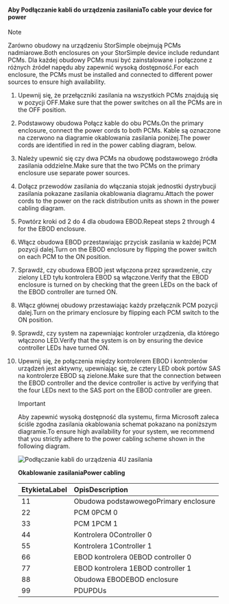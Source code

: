 <!--author=alkohli last changed: 9/16/15-->


#### <a name="to-cable-your-device-for-power"></a><span data-ttu-id="d15f4-101">Aby Podłączanie kabli do urządzenia zasilania</span><span class="sxs-lookup"><span data-stu-id="d15f4-101">To cable your device for power</span></span>
> [!NOTE]
> <span data-ttu-id="d15f4-102">Zarówno obudowy na urządzeniu StorSimple obejmują PCMs nadmiarowe.</span><span class="sxs-lookup"><span data-stu-id="d15f4-102">Both enclosures on your StorSimple device include redundant PCMs.</span></span> <span data-ttu-id="d15f4-103">Dla każdej obudowy PCMs musi być zainstalowane i połączone z różnych źródeł napędu aby zapewnić wysoką dostępność.</span><span class="sxs-lookup"><span data-stu-id="d15f4-103">For each enclosure, the PCMs must be installed and connected to different power sources to ensure high availability.</span></span>
> 
> 

1. <span data-ttu-id="d15f4-104">Upewnij się, że przełączniki zasilania na wszystkich PCMs znajdują się w pozycji OFF.</span><span class="sxs-lookup"><span data-stu-id="d15f4-104">Make sure that the power switches on all the PCMs are in the OFF position.</span></span>
2. <span data-ttu-id="d15f4-105">Podstawowy obudowa Połącz kable do obu PCMs.</span><span class="sxs-lookup"><span data-stu-id="d15f4-105">On the primary enclosure, connect the power cords to both PCMs.</span></span> <span data-ttu-id="d15f4-106">Kable są oznaczone na czerwono na diagramie okablowania zasilania poniżej.</span><span class="sxs-lookup"><span data-stu-id="d15f4-106">The power cords are identified in red in the power cabling diagram, below.</span></span>
3. <span data-ttu-id="d15f4-107">Należy upewnić się czy dwa PCMs na obudowę podstawowego źródła zasilania oddzielne.</span><span class="sxs-lookup"><span data-stu-id="d15f4-107">Make sure that the two PCMs on the primary enclosure use separate power sources.</span></span>
4. <span data-ttu-id="d15f4-108">Dołącz przewodów zasilania do włączania stojak jednostki dystrybucji zasilania pokazane zasilania okablowania diagramu.</span><span class="sxs-lookup"><span data-stu-id="d15f4-108">Attach the power cords to the power on the rack distribution units as shown in the power cabling diagram.</span></span>
5. <span data-ttu-id="d15f4-109">Powtórz kroki od 2 do 4 dla obudowa EBOD.</span><span class="sxs-lookup"><span data-stu-id="d15f4-109">Repeat steps 2 through 4 for the EBOD enclosure.</span></span>
6. <span data-ttu-id="d15f4-110">Włącz obudowa EBOD przestawiając przycisk zasilania w każdej PCM pozycji dalej.</span><span class="sxs-lookup"><span data-stu-id="d15f4-110">Turn on the EBOD enclosure by flipping the power switch on each PCM to the ON position.</span></span>
7. <span data-ttu-id="d15f4-111">Sprawdź, czy obudowa EBOD jest włączona przez sprawdzenie, czy zielony LED tyłu kontrolera EBOD są włączone.</span><span class="sxs-lookup"><span data-stu-id="d15f4-111">Verify that the EBOD enclosure is turned on by checking that the green LEDs on the back of the EBOD controller are turned ON.</span></span>
8. <span data-ttu-id="d15f4-112">Włącz głównej obudowy przestawiając każdy przełącznik PCM pozycji dalej.</span><span class="sxs-lookup"><span data-stu-id="d15f4-112">Turn on the primary enclosure by flipping each PCM switch to the ON position.</span></span>
9. <span data-ttu-id="d15f4-113">Sprawdź, czy system na zapewniając kontroler urządzenia, dla którego włączono LED.</span><span class="sxs-lookup"><span data-stu-id="d15f4-113">Verify that the system is on by ensuring the device controller LEDs have turned ON.</span></span>
10. <span data-ttu-id="d15f4-114">Upewnij się, że połączenia między kontrolerem EBOD i kontrolerów urządzeń jest aktywny, upewniając się, że cztery LED obok portów SAS na kontrolerze EBOD są zielone.</span><span class="sxs-lookup"><span data-stu-id="d15f4-114">Make sure that the connection between the EBOD controller and the device controller is active by verifying that the four LEDs next to the SAS port on the EBOD controller are green.</span></span>
    
    > [!IMPORTANT]
    > <span data-ttu-id="d15f4-115">Aby zapewnić wysoką dostępność dla systemu, firma Microsoft zaleca ściśle zgodna zasilania okablowania schemat pokazano na poniższym diagramie.</span><span class="sxs-lookup"><span data-stu-id="d15f4-115">To ensure high availability for your system, we recommend that you strictly adhere to the power cabling scheme shown in the following diagram.</span></span>
    > 
    > 
    
    ![Podłączanie kabli do urządzenia 4U zasilania](./media/storsimple-cable-8600-for-power/HCSCableYour4UDeviceforPower.png)
    
    <span data-ttu-id="d15f4-117">**Okablowanie zasilania**</span><span class="sxs-lookup"><span data-stu-id="d15f4-117">**Power cabling**</span></span>
    
    | <span data-ttu-id="d15f4-118">Etykieta</span><span class="sxs-lookup"><span data-stu-id="d15f4-118">Label</span></span> | <span data-ttu-id="d15f4-119">Opis</span><span class="sxs-lookup"><span data-stu-id="d15f4-119">Description</span></span> |
    |:--- |:--- |
    | <span data-ttu-id="d15f4-120">1</span><span class="sxs-lookup"><span data-stu-id="d15f4-120">1</span></span> |<span data-ttu-id="d15f4-121">Obudowa podstawowego</span><span class="sxs-lookup"><span data-stu-id="d15f4-121">Primary enclosure</span></span> |
    | <span data-ttu-id="d15f4-122">2</span><span class="sxs-lookup"><span data-stu-id="d15f4-122">2</span></span> |<span data-ttu-id="d15f4-123">PCM 0</span><span class="sxs-lookup"><span data-stu-id="d15f4-123">PCM 0</span></span> |
    | <span data-ttu-id="d15f4-124">3</span><span class="sxs-lookup"><span data-stu-id="d15f4-124">3</span></span> |<span data-ttu-id="d15f4-125">PCM 1</span><span class="sxs-lookup"><span data-stu-id="d15f4-125">PCM 1</span></span> |
    | <span data-ttu-id="d15f4-126">4</span><span class="sxs-lookup"><span data-stu-id="d15f4-126">4</span></span> |<span data-ttu-id="d15f4-127">Kontrolera 0</span><span class="sxs-lookup"><span data-stu-id="d15f4-127">Controller 0</span></span> |
    | <span data-ttu-id="d15f4-128">5</span><span class="sxs-lookup"><span data-stu-id="d15f4-128">5</span></span> |<span data-ttu-id="d15f4-129">Kontrolera 1</span><span class="sxs-lookup"><span data-stu-id="d15f4-129">Controller 1</span></span> |
    | <span data-ttu-id="d15f4-130">6</span><span class="sxs-lookup"><span data-stu-id="d15f4-130">6</span></span> |<span data-ttu-id="d15f4-131">EBOD kontrolera 0</span><span class="sxs-lookup"><span data-stu-id="d15f4-131">EBOD controller 0</span></span> |
    | <span data-ttu-id="d15f4-132">7</span><span class="sxs-lookup"><span data-stu-id="d15f4-132">7</span></span> |<span data-ttu-id="d15f4-133">EBOD kontrolera 1</span><span class="sxs-lookup"><span data-stu-id="d15f4-133">EBOD controller 1</span></span> |
    | <span data-ttu-id="d15f4-134">8</span><span class="sxs-lookup"><span data-stu-id="d15f4-134">8</span></span> |<span data-ttu-id="d15f4-135">Obudowa EBOD</span><span class="sxs-lookup"><span data-stu-id="d15f4-135">EBOD enclosure</span></span> |
    | <span data-ttu-id="d15f4-136">9</span><span class="sxs-lookup"><span data-stu-id="d15f4-136">9</span></span> |<span data-ttu-id="d15f4-137">PDU</span><span class="sxs-lookup"><span data-stu-id="d15f4-137">PDUs</span></span> |

